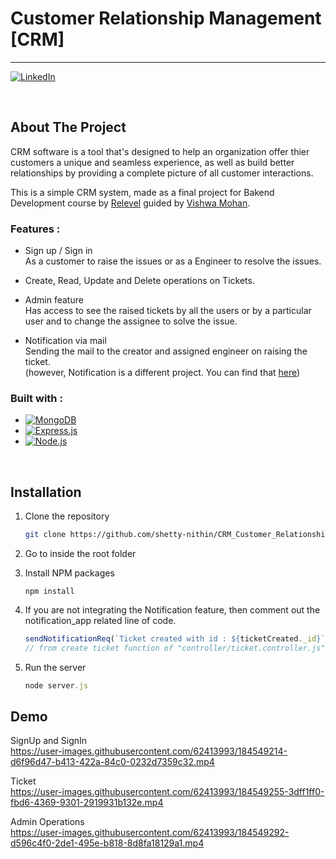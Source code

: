 # Customer Relationship Management [CRM]
---
<!-- [![Contributors][contributors-shield]][contributors-url] -->
<!-- [![Forks][forks-shield]][forks-url]
[![Issues][issues-shield]][issues-url] -->
[![LinkedIn][linkedin-shield]][linkedin-url]


<br/>

<!-- ABOUT THE PROJECT -->
## About The Project

CRM software is a tool that's designed to help an organization offer thier customers a unique and seamless experience, as well as build better relationships by providing a complete picture of all customer interactions. 

This is a simple CRM system, made as a final project for Bakend Development course by [Relevel](https://relevel.com/home) guided by [Vishwa Mohan](https://www.linkedin.com/in/vishwa-mohan).

### Features : 
* Sign up / Sign in 
  <br/> As a customer to raise the issues or as a Engineer to resolve the issues.

* Create, Read, Update and Delete operations on Tickets.

* Admin feature
<br/> Has access to see the raised tickets by all the users or by a particular user and to change the assignee to solve the issue.

* Notification via mail 
<br/> Sending the mail to the creator and assigned engineer on raising the ticket. <br/>  (however, Notification is a different project. You can find that [here](https://github.com/shetty-nithin/Mail_Notification_Application))



### Built with : 

* [![MongoDB][MongoDB]][MongoDB-url]
* [![Express.js][Express.js]][Express-url]
* [![Node.js][Node.js]][Node-url]

<br/>

<!-- GETTING STARTED -->
## Installation

1. Clone the repository
   ```sh
   git clone https://github.com/shetty-nithin/CRM_Customer_Relationship_Management
   ```
2. Go to inside the root folder

3. Install NPM packages
   ```
   npm install
   ```
4. If you are not integrating the Notification feature, then comment out the notification_app related line of code.
   ```javascript
   sendNotificationReq(`Ticket created with id : ${ticketCreated._id}`,"ticket has raised", `${customer.email}, ${engineer.email}, shettynithin007@gmail.com`, "CRM APP");
   // from create ticket function of "controller/ticket.controller.js"
   ``` 

5. Run the server
   ```javascript
   node server.js
   ```

## Demo
SignUp and SignIn <br/>
https://user-images.githubusercontent.com/62413993/184549214-d6f96d47-b413-422a-84c0-0232d7359c32.mp4

Ticket <br/>
https://user-images.githubusercontent.com/62413993/184549255-3dff1ff0-fbd6-4369-9301-2919931b132e.mp4

Admin Operations <br/>
https://user-images.githubusercontent.com/62413993/184549292-d596c4f0-2de1-495e-b818-8d8fa18129a1.mp4


<!-- MARKDOWN LINKS -->
[forks-shield]: https://img.shields.io/github/forks/github_username/repo_name.svg?style=for-the-badge
[forks-url]: https://github.com/github_username/repo_name/network/members

[issues-shield]: https://img.shields.io/github/issues/github_username/repo_name.svg?style=for-the-badge
[issues-url]: https://github.com/github_username/repo_name/issues


[linkedin-shield]: https://img.shields.io/badge/-LinkedIn-black.svg?style=for-the-badge&logo=linkedin&colorB=0072b1
[linkedin-url]: https://www.linkedin.com/in/shetty-nithin/

[MongoDB]: https://img.shields.io/badge/MongoDB-589636?style=for-the-badge&logo=mongodb&logoColor=white
[MongoDB-url]: https://www.mongodb.com/

[Node.js]: https://img.shields.io/badge/Node.js-215732?style=for-the-badge&logo=nodedotjs&logoColor=61DAFB
[Node-url]: https://nodejs.org/en/

[Express.js]: https://img.shields.io/badge/Express.js-D1D3D4?style=for-the-badge&logo=express&logoColor=4FC08D
[Express-url]: https://expressjs.com/
